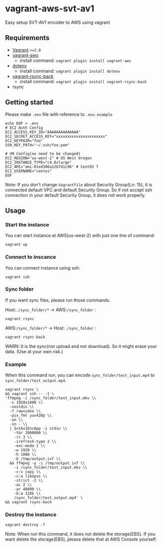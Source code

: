 # vagrant-aws-svt-av1
Easy setup SVT-AV1 encoder to AWS using vagrant

## Requirements
- [Vagrant](https://www.vagrantup.com/) `>=2.0`
- [vagrant-aws](https://github.com/mitchellh/vagrant-aws)
  - install command: `vagrant plugin install vagrant-aws`
- [dotenv](https://github.com/bkeepers/dotenv)
  - install command: `vagrant plugin install dotenv`
- [vagrant-rsync-back](https://github.com/smerrill/vagrant-rsync-back)
  - install command: `vagrant plugin install vagrant-rsync-back`
- rsync

## Getting started
Please make `.env` file with reference to `.env.example`

```
echo EOF > .env
# EC2 Auth Config
EC2_ACCESS_KEY_ID="AAAAAAAAAAAAAA"
EC2_SECRET_ACCESS_KEY="xxxxxxxxxxxxxxxxxxxxxx"
EC2_KEYPAIR="foo"
SSH_KEY_PATH="~/.ssh/foo.pem"

# VM Config(no need to be changed)
EC2_REGION="us-west-2" # US West Oregon
EC2_INSTANCE_TYPE="c4.8xlarge"
EC2_AMI="ami-01ed306a12b7d1c96" # CentOS 7
EC2_USERNAME="centos"
EOF
```

Note:
If you don't change `Vagrantfile` about Security Group(Ln: 15), it is connected default VPC and default Security Group.
So if not accept ssh connection in your default Security Group, it does not work properly.


## Usage
### Start the instance
You can start instance at AWS(us-west-2) with just one line of command:
```
vagrant up
```

### Connect to inscance
You can connect instance using ssh:
```
vagrant ssh
```

### Sync folder
If you want sync files, please run those commands.

Host:`./sync_folder/*` -> AWS:`/sync_folder` :
```
vagrant rsync
```

AWS:`/sync_folder/*` -> Host:`./sync_folder` :
```
vagrant rsync-back
```

WARN: It is the sync(not upload and not download). So it might erase your data. (Use at your own risk.)

### Example
When this command run, you can encode `sync_folder/test_input.mp4` to `sync_folder/test_output.mp4`.

```
vagrant rsync \
&& vagrant ssh -- -t \
'ffmpeg -i /sync_folder/test_input.mkv \\
  -s 1920x1080 \\
  -nostdin \\
  -f rawvideo \\
  -pix_fmt yuv420p \\
  -an \\
  -sn - \\
  | SvtAv1EncApp -i stdin \\
    -tbr 2000000 \\
    -rc 3 \\
    -irefresh-type 2 \\
    -enc-mode 1 \\
    -w 1920 \\
    -h 1080 \\
    -b /tmp/output.ivf \\
  && ffmpeg -y -i /tmp/output.ivf \\
    -i /sync_folder/test_input.mkv \\
    -c:v copy \\
    -c:a libopus \\
    -strict -2 \\
    -ac 2 \\
    -ar 48000 \\
    -b:a 128k \\
    /sync_folder/test_output.mp4' \
&& vagrant rsync-back
```

### Destroy the instance
```
vagrant destroy -f
```

Note: 
When run this command, it does not delete the storage(EBS). If you want delete the storage(EBS), please delete that at AWS Console yourself.
